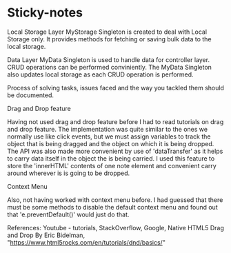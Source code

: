# Sticky-notes

Local Storage Layer
MyStorage Singleton is created to deal with Local Storage only. It provides methods for fetching or saving bulk data to the local storage.

Data Layer
MyData Singleton is used to handle data for controller layer. CRUD operations can be performed conviniently. The MyData Singleton also updates local storage as each CRUD operation is performed.






Process of solving tasks, issues faced and the way you tackled them should be documented.

Drag and Drop feature

Having not used drag and drop feature before I had to read tutorials on drag and drop feature. The implementation was quite similar to the ones we normally use like click events, but we must assign variables to track the object that is being dragged and the object on which it is being dropped. The API was also made more convenient by use of 'dataTransfer' as it helps to carry data itself in the object the is being carried. I used this feature to store the 'innerHTML' contents of one note element and convenient carry around wherever is is going to be dropped.

Context Menu

Also, not having worked with context menu before. I had guessed that there must be some methods to disable the default context menu and found out that 'e.preventDefault()' would just do that.  



References:
Youtube - tutorials,
StackOverflow,
Google,
Native HTML5 Drag and Drop By Eric Bidelman, "https://www.html5rocks.com/en/tutorials/dnd/basics/"